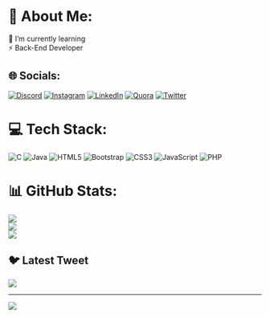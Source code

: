 # 💫 About Me:
🌱 I’m currently learning<br>⚡ Back-End Developer


## 🌐 Socials:
[![Discord](https://img.shields.io/badge/Discord-%237289DA.svg?logo=discord&logoColor=white)](https://discord.gg/manjjack) [![Instagram](https://img.shields.io/badge/Instagram-%23E4405F.svg?logo=Instagram&logoColor=white)](https://instagram.com/manjjack) [![LinkedIn](https://img.shields.io/badge/LinkedIn-%230077B5.svg?logo=linkedin&logoColor=white)](https://linkedin.com/in/manjjack) [![Quora](https://img.shields.io/badge/Quora-%23B92B27.svg?logo=Quora&logoColor=white)](https://quora.com/profile/manjjack) [![Twitter](https://img.shields.io/badge/Twitter-%231DA1F2.svg?logo=Twitter&logoColor=white)](https://twitter.com/manjjack) 

# 💻 Tech Stack:
![C](https://img.shields.io/badge/c-%2300599C.svg?style=for-the-badge&logo=c&logoColor=white) 
![Java](https://img.shields.io/badge/java-%23ED8B00.svg?style=for-the-badge&logo=java&logoColor=white) 
![HTML5](https://img.shields.io/badge/html5-%23E34F26.svg?style=for-the-badge&logo=html5&logoColor=white) 
![Bootstrap](https://img.shields.io/badge/bootstrap-%23563D7C.svg?style=for-the-badge&logo=bootstrap&logoColor=white) 
![CSS3](https://img.shields.io/badge/css3-%231572B6.svg?style=for-the-badge&logo=css3&logoColor=white) 
![JavaScript](https://img.shields.io/badge/javascript-%23323330.svg?style=for-the-badge&logo=javascript&logoColor=%23F7DF1E) 
![PHP](https://img.shields.io/badge/php-%23777BB4.svg?style=for-the-badge&logo=php&logoColor=white)

# 📊 GitHub Stats:
![](https://github-readme-stats.vercel.app/api?username=manjjack&theme=dark&hide_border=true&include_all_commits=true&count_private=false)<br/>
![](https://github-readme-streak-stats.herokuapp.com/?user=manjjack&theme=dark&hide_border=true)<br/>
![](https://github-readme-stats.vercel.app/api/top-langs/?username=manjjack&theme=dark&hide_border=true&include_all_commits=true&count_private=false&layout=compact)

## 🐦 Latest Tweet
[![](https://gtce.itsvg.in/api?username=manjjack)](https://github.com/VishwaGauravIn/github-twitter-card-embed)

---
[![](https://visitcount.itsvg.in/api?id=manjjack&icon=0&color=0)](https://visitcount.itsvg.in)

<!-- Proudly created with GPRM ( https://gprm.itsvg.in ) -->
